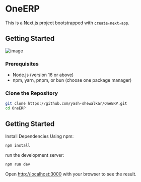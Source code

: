 # OneERP

This is a [Next.js](https://nextjs.org) project bootstrapped with [`create-next-app`](https://nextjs.org/docs/app/api-reference/cli/create-next-app).

## Getting Started
![image](https://github.com/user-attachments/assets/58346a41-6971-4711-9349-7275df4d959a)

### Prerequisites
- Node.js (version 16 or above)
- npm, yarn, pnpm, or bun (choose one package manager)

### Clone the Repository
```bash
git clone https://github.com/yash-shewalkar/OneERP.git
cd OneERP
```

## Getting Started
Install Dependencies
Using npm:
```bash
npm install
```
run the development server:

```bash
npm run dev
```

Open [http://localhost:3000](http://localhost:3000) with your browser to see the result.
